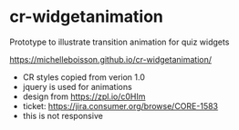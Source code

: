 # cr-widgetanimation
Prototype to illustrate transition animation for quiz widgets

https://michelleboisson.github.io/cr-widgetanimation/

- CR styles copied from verion 1.0
- jquery is used for animations
- design from https://zpl.io/c0HIm
- ticket: https://jira.consumer.org/browse/CORE-1583
- this is not responsive
